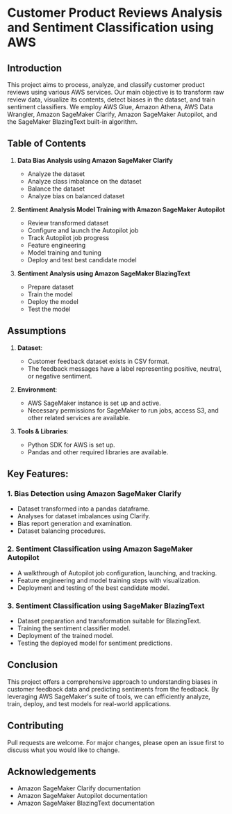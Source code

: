 # Customer Product Reviews Analysis and Sentiment Classification using AWS

## Introduction

This project aims to process, analyze, and classify customer product reviews using various AWS services. Our main objective is to transform raw review data, visualize its contents, detect biases in the dataset, and train sentiment classifiers. We employ AWS Glue, Amazon Athena, AWS Data Wrangler, Amazon SageMaker Clarify, Amazon SageMaker Autopilot, and the SageMaker BlazingText built-in algorithm.

## Table of Contents

1. **Data Bias Analysis using Amazon SageMaker Clarify**
    * Analyze the dataset
    * Analyze class imbalance on the dataset
    * Balance the dataset
    * Analyze bias on balanced dataset

2. **Sentiment Analysis Model Training with Amazon SageMaker Autopilot**
    * Review transformed dataset
    * Configure and launch the Autopilot job
    * Track Autopilot job progress
    * Feature engineering
    * Model training and tuning
    * Deploy and test best candidate model

3. **Sentiment Analysis using Amazon SageMaker BlazingText**
    * Prepare dataset
    * Train the model
    * Deploy the model
    * Test the model

## Assumptions

1. **Dataset**: 
   * Customer feedback dataset exists in CSV format.
   * The feedback messages have a label representing positive, neutral, or negative sentiment.

2. **Environment**: 
   * AWS SageMaker instance is set up and active.
   * Necessary permissions for SageMaker to run jobs, access S3, and other related services are available.

3. **Tools & Libraries**:
   * Python SDK for AWS is set up.
   * Pandas and other required libraries are available.


## Key Features:

### 1. Bias Detection using Amazon SageMaker Clarify
* Dataset transformed into a pandas dataframe.
* Analyses for dataset imbalances using Clarify.
* Bias report generation and examination.
* Dataset balancing procedures.

### 2. Sentiment Classification using Amazon SageMaker Autopilot
* A walkthrough of Autopilot job configuration, launching, and tracking.
* Feature engineering and model training steps with visualization.
* Deployment and testing of the best candidate model.
  
### 3. Sentiment Classification using SageMaker BlazingText
* Dataset preparation and transformation suitable for BlazingText.
* Training the sentiment classifier model.
* Deployment of the trained model.
* Testing the deployed model for sentiment predictions.

## Conclusion

This project offers a comprehensive approach to understanding biases in customer feedback data and predicting sentiments from the feedback. By leveraging AWS SageMaker's suite of tools, we can efficiently analyze, train, deploy, and test models for real-world applications.

## Contributing

Pull requests are welcome. For major changes, please open an issue first to discuss what you would like to change.

## Acknowledgements

* Amazon SageMaker Clarify documentation
* Amazon SageMaker Autopilot documentation
* Amazon SageMaker BlazingText documentation